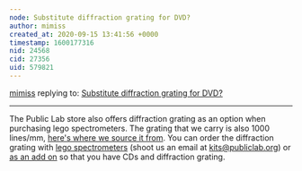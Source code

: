 ```yaml
---
node: Substitute diffraction grating for DVD?
author: mimiss
created_at: 2020-09-15 13:41:56 +0000
timestamp: 1600177316
nid: 24568
cid: 27356
uid: 579821
---
```




[mimiss](../profile/mimiss) replying to: [Substitute diffraction grating for DVD?](../notes/msuphysicsformcb/09-12-2020/substitute-diffraction-grating-for-dvd)

----
The Public Lab store also offers diffraction grating as an option when purchasing lego spectrometers. The grating that we carry is also 1000 lines/mm, [here's where we source it from](https://www.rainbowsymphonystore.com/products/diffraction-grating-rolls). You can order the diffraction grating with [lego spectrometers](https://store.publiclab.org/collections/spring-2020/products/lego-spectrometer-kit?variant=8187504787563) (shoot us an email at [kits@publiclab.org](mailto:kits@publiclab.org)) or [as an add on](https://store.publiclab.org/products/lego-accessories?variant=14671323660397) so that you have CDs and diffraction grating.